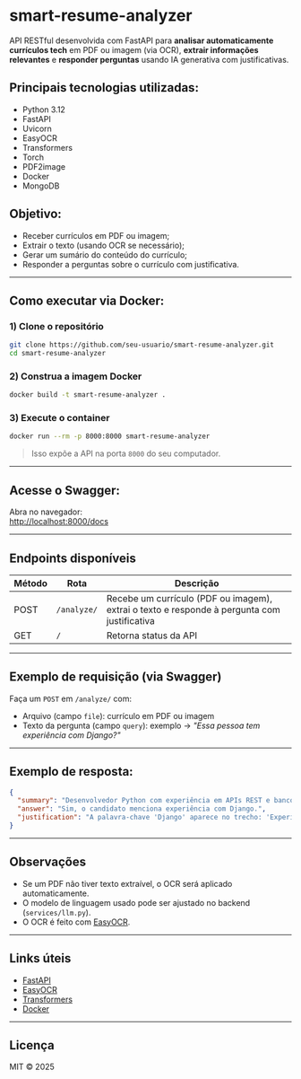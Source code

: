 # smart-resume-analyzer  
API RESTful desenvolvida com FastAPI para **analisar automaticamente currículos tech** em PDF ou imagem (via OCR), **extrair informações relevantes** e **responder perguntas** usando IA generativa com justificativas.

## Principais tecnologias utilizadas:
- Python 3.12
- FastAPI
- Uvicorn
- EasyOCR
- Transformers
- Torch
- PDF2image
- Docker
- MongoDB

## Objetivo:
- Receber currículos em PDF ou imagem;
- Extrair o texto (usando OCR se necessário);
- Gerar um sumário do conteúdo do currículo;
- Responder a perguntas sobre o currículo com justificativa.

---

## Como executar via Docker:

### 1) Clone o repositório

```bash
git clone https://github.com/seu-usuario/smart-resume-analyzer.git
cd smart-resume-analyzer
```

### 2) Construa a imagem Docker

```bash
docker build -t smart-resume-analyzer .
```

### 3) Execute o container

```bash
docker run --rm -p 8000:8000 smart-resume-analyzer
```

> Isso expõe a API na porta `8000` do seu computador.

---

## Acesse o Swagger:

Abra no navegador:  
[http://localhost:8000/docs](http://localhost:8000/docs)

---

## Endpoints disponíveis

| Método | Rota           | Descrição                                                                 |
|--------|----------------|--------------------------------------------------------------------------|
| POST   | `/analyze/`    | Recebe um currículo (PDF ou imagem), extrai o texto e responde à pergunta com justificativa |
| GET    | `/`            | Retorna status da API                                                    |

---

## Exemplo de requisição (via Swagger)

Faça um `POST` em `/analyze/` com:

- Arquivo (campo `file`): currículo em PDF ou imagem
- Texto da pergunta (campo `query`): exemplo → *"Essa pessoa tem experiência com Django?"*

---

## Exemplo de resposta:

```json
{
  "summary": "Desenvolvedor Python com experiência em APIs REST e bancos de dados relacionais.",
  "answer": "Sim, o candidato menciona experiência com Django.",
  "justification": "A palavra-chave 'Django' aparece no trecho: 'Experiência com Django, Flask e FastAPI.'"
}
```

---

## Observações

- Se um PDF não tiver texto extraível, o OCR será aplicado automaticamente.
- O modelo de linguagem usado pode ser ajustado no backend (`services/llm.py`).
- O OCR é feito com [EasyOCR](https://github.com/JaidedAI/EasyOCR).

---

## Links úteis

- [FastAPI](https://fastapi.tiangolo.com/)
- [EasyOCR](https://github.com/JaidedAI/EasyOCR)
- [Transformers](https://huggingface.co/docs/transformers)
- [Docker](https://www.docker.com/)

---

## Licença

MIT © 2025